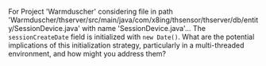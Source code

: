 For Project 'Warmduscher' considering file in path 'Warmduscher/thserver/src/main/java/com/x8ing/thsensor/thserver/db/entity/SessionDevice.java' with name 'SessionDevice.java'...
The `sessionCreateDate` field is initialized with `new Date()`. What are the potential implications of this initialization strategy, particularly in a multi-threaded environment, and how might you address them?